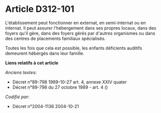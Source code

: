 # Article D312-101

L'établissement peut fonctionner en externat, en semi-internat ou en internat. Il peut assurer l'hébergement dans ses propres
locaux, dans des foyers qu'il gère, dans des foyers gérés par d'autres organismes ou dans des centres de placements familiaux
spécialisés.

Toutes les fois que cela est possible, les enfants déficients auditifs demeurent hébergés dans leur famille.

**Liens relatifs à cet article**

_Anciens textes_:

  - Décret n°89-798 1989-10-27 art. 4, annexe XXIV quater
  - Décret n°89-798 du 27 octobre 1989 - art. 4 ()

_Codifié par_:

  - Décret n°2004-1136 2004-10-21

